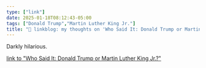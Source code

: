 ```yaml
---
type: ["link"]
date: 2025-01-18T08:12:43-05:00
tags: ["Donald Trump","Martin Luther King Jr."]
title: "🔗 linkblog: my thoughts on 'Who Said It: Donald Trump or Martin Luther King Jr.?'"
---
```

Darkly hilarious.

[link to "Who Said It: Donald Trump or Martin Luther King Jr.?"](https://www.mcsweeneys.net/articles/who-said-it-donald-trump-or-martin-luther-king-jr)
